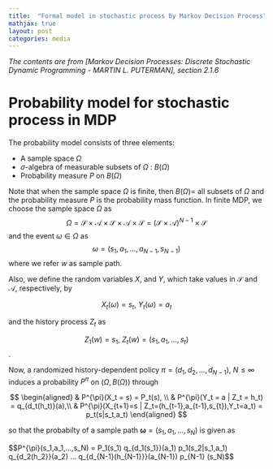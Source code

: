 ```yaml
---
title:  "Formal model in stochastic process by Markov Decision Process"
mathjax: true
layout: post
categories: media
---
```


_The contents are from [Markov Decision Processes: Discrete Stochastic Dynamic Programming - MARTIN L. PUTERMAN], section 2.1.6_


# Probability model for stochastic process in MDP

The probability model consists of three elements: 
* A sample space $\Omega$
* $\sigma$-algebra of measurable subsets of $\Omega$ : $B(\Omega)$
* Probability measure $P$ on  $B(\Omega)$

Note that when the sample space $\Omega$ is finite, then $B(\Omega)=$ all subsets of $\Omega$ and the probability measure $P$ is the probability mass function.
In finite MDP, we choose the sample space $\Omega$ as
$$\Omega = \mathcal{S} \times \mathcal{A} \times \mathcal{S} \times \mathcal{A} \times \mathcal{S} = (\mathcal{S} \times \mathcal{A})^{N-1} \times \mathcal{S}$$
and the event $\omega \in \Omega$ as 
$$\omega = (s_1,a_1,...,a_{N-1},s_{N-1})$$
where we refer $w$ as sample path.

Also, we define the random variables $X$, and $Y$, which take values in $\mathcal{S}$ and $\mathcal{A}$, respectively, by

$$X_t(\omega) = s_t,~Y_t(\omega)=a_t$$

and the history process $Z_t$ as 

$$Z_1(w) = s_1,~Z_t(w) = (s_1,a_1,...,s_t)$$.

Now, a randomized history-dependent policy $\pi = (d_1, d_2, . . . , d_{N-1}),~N \leq \infty$ induces a probability $P^{\pi}$ on $(\Omega, B(\Omega))$ through 

$$
\begin{aligned}
  & P^{\pi}(X_t = s) = P_t(s), \\ 
  & P^{\pi}(Y_t = a | Z_t = h_t) = q_{d_t(h_t)}(a),\\ 
  & P^{\pi}(X_{t+1}=s | Z_t=(h_{t-1},a_{t-1},s_{t}),Y_t=a_t) = p_t(s|s_t,a_t)
\end{aligned}
$$

so that the probabilty of a sample path $\boldsymbol{\omega} = (s_1,a_1,...,s_N)$ is given as 

$$P^{\pi}(s_1,a_1,...,s_N) = P_1(s_1) q_{d_1(s_1}}(a_1) p_1(s_2|s_1,a_1) q_{d_2(h_2}}(a_2) ... q_{d_{N-1}(h_{N-1}}}(a_{N-1}) p_{N-1} (s_N)$$


